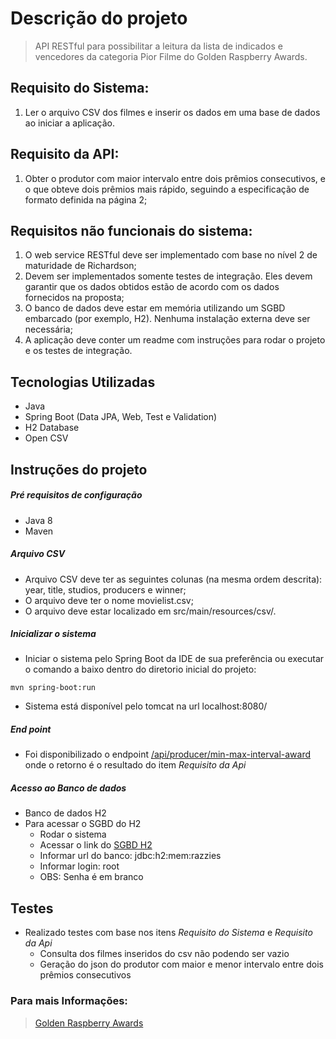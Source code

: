 # Descrição do projeto

> API RESTful para possibilitar a leitura da lista de indicados e vencedores da categoria Pior Filme do Golden Raspberry Awards.

## Requisito do Sistema:
1. Ler o arquivo CSV dos filmes e inserir os dados em uma base de dados ao iniciar a
aplicação.

## Requisito da API:
1. Obter o produtor com maior intervalo entre dois prêmios consecutivos, e o que
obteve dois prêmios mais rápido, seguindo a especificação de formato definida na
página 2;

## Requisitos não funcionais do sistema:
1. O web service RESTful deve ser implementado com base no nível 2 de maturidade
de Richardson;
2. Devem ser implementados somente testes de integração. Eles devem garantir que
os dados obtidos estão de acordo com os dados fornecidos na proposta;
3. O banco de dados deve estar em memória utilizando um SGBD embarcado (por
exemplo, H2). Nenhuma instalação externa deve ser necessária;
4. A aplicação deve conter um readme com instruções para rodar o projeto e os testes de integração.

## Tecnologias Utilizadas
- Java
- Spring Boot (Data JPA, Web, Test e Validation)
- H2 Database
- Open CSV

## Instruções do projeto

##### Pré requisitos de configuração
- Java 8
- Maven

##### Arquivo CSV
- Arquivo CSV deve ter as seguintes colunas (na mesma ordem descrita): year, title, studios, producers e winner;
- O arquivo deve ter o nome movielist.csv;
- O arquivo deve estar localizado em src/main/resources/csv/.

##### Inicializar o sistema
- Iniciar o sistema pelo Spring Boot da IDE de sua preferência ou executar o comando a baixo dentro do diretorio inicial do projeto:
```
mvn spring-boot:run
```
- Sistema está disponível pelo tomcat na url localhost:8080/

##### End point
- Foi disponibilizado o endpoint [/api/producer/min-max-interval-award](http://localhost:8080//api/producer/min-max-interval-award) onde o retorno é o resultado do item *Requisito da Api*

##### Acesso ao Banco de dados
- Banco de dados H2
- Para acessar o SGBD do H2
    - Rodar o sistema
    - Acessar o link do [SGBD H2](http://localhost:8080/h2-ui)
    - Informar url do banco: jdbc:h2:mem:razzies
    - Informar login: root
    - OBS: Senha é em branco
    
## Testes

- Realizado testes com base nos itens *Requisito do Sistema* e *Requisito da Api*
    - Consulta dos filmes inseridos do csv não podendo ser vazio
    - Geração do json do produtor com maior e menor intervalo entre dois prêmios consecutivos

### Para mais Informações:
> [Golden Raspberry Awards](https://www.razzies.com/index.html/)